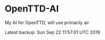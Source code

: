 # OpenTTD-AI
My AI for OpenTTD, will use primarily air

Latest backup: Sun Sep 22 11:57:01 UTC 2019

